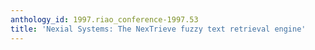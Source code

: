 ```yaml
---
anthology_id: 1997.riao_conference-1997.53
title: 'Nexial Systems: The NexTrieve fuzzy text retrieval engine'
---
```

